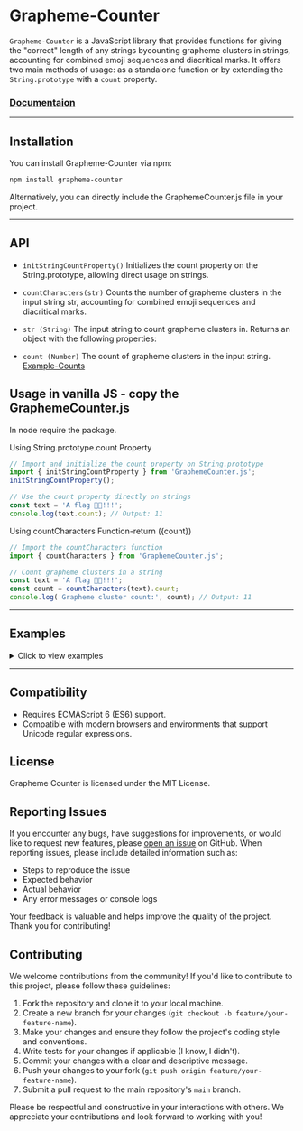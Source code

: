 # Grapheme-Counter

`Grapheme-Counter` is a JavaScript library that provides functions for giving the "correct" length of any strings bycounting grapheme clusters in strings, accounting for combined emoji sequences and diacritical marks. It offers two main methods of usage: as a standalone function or by extending the `String.prototype` with a `count` property.

### [Documentaion](documentation.md)
***
## Installation

You can install Grapheme-Counter via npm:

```bash
npm install grapheme-counter
```
Alternatively, you can directly include the GraphemeCounter.js file in your project.

***
## API

* `initStringCountProperty()`
Initializes the count property on the String.prototype, allowing direct usage on strings.

* `countCharacters(str)`
Counts the number of grapheme clusters in the input string str, accounting for combined emoji sequences and diacritical marks.

* `str (String)`
The input string to count grapheme clusters in.
Returns an object with the following properties:

* `count (Number)`
The count of grapheme clusters in the input string.
[Example-Counts](#examples)


## Usage in vanilla JS - copy the GraphemeCounter.js
In node require the package.

Using String.prototype.count Property
```js
// Import and initialize the count property on String.prototype
import { initStringCountProperty } from 'GraphemeCounter.js';
initStringCountProperty();

// Use the count property directly on strings
const text = 'A flag 🏳️‍🌈!!!';
console.log(text.count); // Output: 11
```
Using countCharacters Function-return ({count})
```js
// Import the countCharacters function
import { countCharacters } from 'GraphemeCounter.js';

// Count grapheme clusters in a string
const text = 'A flag 🏳️‍🌈!!!';
const count = countCharacters(text).count;
console.log('Grapheme cluster count:', count); // Output: 11
```




***
## Examples
<details>
  <summary>Click to view examples</summary>

  <pre><code class="language-javascript">
    const examples = {
        Greek: "Γειά σου Κόσμε",// 14
        Korean: "안녕하세요 세상",// 8
        Hebrew: "שלום עולם",// 9
        Arabic: "مرحبا بالعالم",// 13
        Russian: "Привет, мир",// 11
        Japanese: "こんにちは、世界",// 8
        Chinese: "你好，世界",// 5
        RainbowFlag: "🏳️‍🌈",// 1
        Family: "👨‍👩‍👧‍👦👨‍👨‍👧‍👧👩‍👩‍👦‍👦👩‍👧‍👧👨‍👦‍👦",// 5
        Man: "👨‍",// 1
        Text: "tex  t",// 6
        Click: "̰Click",// 5
        Gujarati: "જૂની ગુજરાતી",// 7
        Sinhala: "දන්නවා",//
        Dream: "rêve",// 4
        Math: "∀x ∈ ℝ: ∑(x_i) = ∫(f(x) dx)",// 27
        EgyptianHieroglyphs: "𓇓𓏏𓈖𓂋 𓆣𓍑𓆓𓎛",// 9
        WavingIntlFlag1:"\ud83c\udff4\udb40\udc67\udb40\udc62\udb40\udc65\udb40\udc6e\udb40\udc67\udb40\udc7f",// 1
        WavingIntlFlag2:"🏴",// 1
        BlackFlag: "🏴",// 1
        testSinhala: "ඐ" // 1
    };

    for (const [language, str] of Object.entries(examples)) {
         console.log(`${language}: ${str}:\n ${str.count}`);
    }

  </code></pre>
</details>

***
## Compatibility
* Requires ECMAScript 6 (ES6) support.
* Compatible with modern browsers and environments that support Unicode regular expressions.
## License
Grapheme Counter is licensed under the MIT License.


## Reporting Issues

If you encounter any bugs, have suggestions for improvements, or would like to request new features, please [open an issue](link-to-issues) on GitHub. When reporting issues, please include detailed information such as:

- Steps to reproduce the issue
- Expected behavior
- Actual behavior
- Any error messages or console logs

Your feedback is valuable and helps improve the quality of the project. Thank you for contributing!



## Contributing

We welcome contributions from the community! If you'd like to contribute to this project, please follow these guidelines:

1. Fork the repository and clone it to your local machine.
2. Create a new branch for your changes (`git checkout -b feature/your-feature-name`).
3. Make your changes and ensure they follow the project's coding style and conventions.
4. Write tests for your changes if applicable (I know, I didn't).
5. Commit your changes with a clear and descriptive message.
6. Push your changes to your fork (`git push origin feature/your-feature-name`).
7. Submit a pull request to the main repository's `main` branch.

Please be respectful and constructive in your interactions with others. We appreciate your contributions and look forward to working with you!
